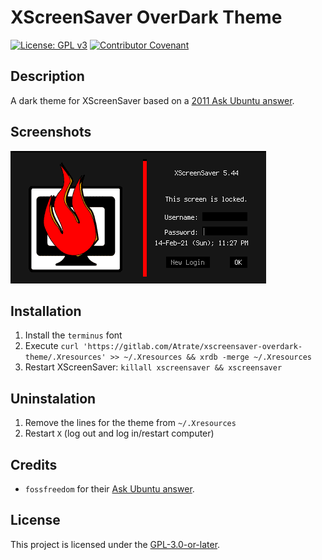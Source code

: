 # XScreenSaver OverDark Theme
[![License: GPL v3](https://img.shields.io/badge/License-GPLv3-blue.svg)](https://www.gnu.org/licenses/gpl-3.0) [![Contributor Covenant](https://img.shields.io/badge/Contributor%20Covenant-v2.0%20adopted-ff69b4.svg)](CODE_OF_CONDUCT.md) 

## Description
A dark theme for XScreenSaver based on a [2011 Ask Ubuntu answer](https://askubuntu.com/a/85196).

## Screenshots
![Screenshot 1](./screenshot.png)

## Installation
1. Install the `terminus` font
2. Execute `curl 'https://gitlab.com/Atrate/xscreensaver-overdark-theme/.Xresources' >> ~/.Xresources && xrdb -merge ~/.Xresources`
3. Restart XScreenSaver: `killall xscreensaver && xscreensaver`

## Uninstalation
1. Remove the lines for the theme from `~/.Xresources`
2. Restart `X` (log out and log in/restart computer)

## Credits
- `fossfreedom` for their [Ask Ubuntu answer](https://askubuntu.com/a/85196).

## License
This project is licensed under the [GPL-3.0-or-later](https://www.gnu.org/licenses/gpl-3.0.html).
